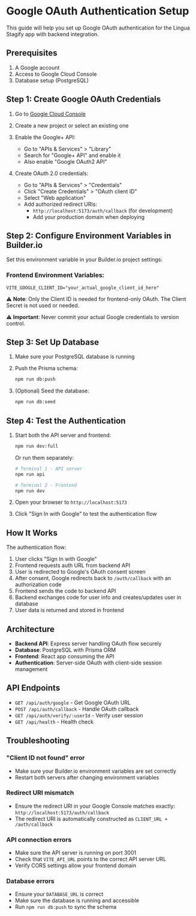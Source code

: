 # Google OAuth Authentication Setup

This guide will help you set up Google OAuth authentication for the Lingua Stagify app with backend integration.

## Prerequisites

1. A Google account
2. Access to Google Cloud Console
3. Database setup (PostgreSQL)

## Step 1: Create Google OAuth Credentials

1. Go to [Google Cloud Console](https://console.cloud.google.com/)
2. Create a new project or select an existing one
3. Enable the Google+ API:
   - Go to "APIs & Services" > "Library"
   - Search for "Google+ API" and enable it
   - Also enable "Google OAuth2 API"

4. Create OAuth 2.0 credentials:
   - Go to "APIs & Services" > "Credentials"
   - Click "Create Credentials" > "OAuth client ID"
   - Select "Web application"
   - Add authorized redirect URIs:
     - `http://localhost:5173/auth/callback` (for development)
     - Add your production domain when deploying

## Step 2: Configure Environment Variables in Builder.io

Set this environment variable in your Builder.io project settings:

### Frontend Environment Variables:
```env
VITE_GOOGLE_CLIENT_ID="your_actual_google_client_id_here"
```

⚠️ **Note**: Only the Client ID is needed for frontend-only OAuth. The Client Secret is not used or needed.

⚠️ **Important**: Never commit your actual Google credentials to version control.

## Step 3: Set Up Database

1. Make sure your PostgreSQL database is running
2. Push the Prisma schema:
   ```bash
   npm run db:push
   ```

3. (Optional) Seed the database:
   ```bash
   npm run db:seed
   ```

## Step 4: Test the Authentication

1. Start both the API server and frontend:
   ```bash
   npm run dev:full
   ```

   Or run them separately:
   ```bash
   # Terminal 1 - API server
   npm run api

   # Terminal 2 - Frontend
   npm run dev
   ```

2. Open your browser to `http://localhost:5173`

3. Click "Sign In with Google" to test the authentication flow

## How It Works

The authentication flow:

1. User clicks "Sign In with Google"
2. Frontend requests auth URL from backend API
3. User is redirected to Google's OAuth consent screen
4. After consent, Google redirects back to `/auth/callback` with an authorization code
5. Frontend sends the code to backend API
6. Backend exchanges code for user info and creates/updates user in database
7. User data is returned and stored in frontend

## Architecture

- **Backend API**: Express server handling OAuth flow securely
- **Database**: PostgreSQL with Prisma ORM
- **Frontend**: React app consuming the API
- **Authentication**: Server-side OAuth with client-side session management

## API Endpoints

- `GET /api/auth/google` - Get Google OAuth URL
- `POST /api/auth/callback` - Handle OAuth callback
- `GET /api/auth/verify/:userId` - Verify user session
- `GET /api/health` - Health check

## Troubleshooting

### "Client ID not found" error
- Make sure your Builder.io environment variables are set correctly
- Restart both servers after changing environment variables

### Redirect URI mismatch
- Ensure the redirect URI in your Google Console matches exactly: `http://localhost:5173/auth/callback`
- The redirect URI is automatically constructed as `CLIENT_URL + /auth/callback`

### API connection errors
- Make sure the API server is running on port 3001
- Check that `VITE_API_URL` points to the correct API server URL
- Verify CORS settings allow your frontend domain

### Database errors
- Ensure your `DATABASE_URL` is correct
- Make sure the database is running and accessible
- Run `npm run db:push` to sync the schema
